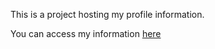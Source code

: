 This is a project hosting my profile information.

You can access my information [here](https://anoops93.github.io/)
